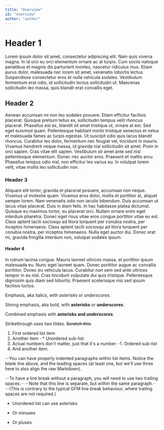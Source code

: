```yaml
---
title: "Overview"
id: "overview" 
author: "author"
---
```


# Header 1
Lorem ipsum dolor sit amet, consectetur adipiscing elit. Nam quis viverra magna. In id orci eu orci elementum ornare ac at turpis. Cum sociis natoque penatibus et magnis dis parturient montes, nascetur ridiculus mus. Etiam purus dolor, malesuada nec lorem sit amet, venenatis lobortis lectus. Suspendisse consectetur eros et nulla vehicula sodales. Vestibulum fermentum erat odio, id sollicitudin lectus sollicitudin ut. Maecenas sollicitudin leo massa, quis blandit erat convallis eget.

## Header 2
Aenean accumsan mi non leo sodales posuere. Etiam efficitur facilisis placerat. Quisque pretium tellus ex, sollicitudin tempus velit rhoncus placerat. Phasellus est ex, blandit sit amet tristique ut, ornare at est. Sed eget euismod quam. Pellentesque habitant morbi tristique senectus et netus et malesuada fames ac turpis egestas. Ut suscipit odio quis lacus blandit rhoncus. Curabitur leo dolor, fermentum nec feugiat vel, tincidunt in mauris. Vivamus hendrerit neque massa, id gravida nisl sollicitudin sit amet. Proin in orci sapien. Cras vitae elit sapien. Vestibulum sit amet ante sed nisl pellentesque elementum. Donec nec auctor eros. Praesent et mattis arcu. Phasellus tempus odio nisl, non efficitur leo varius eu. In volutpat lorem velit, vitae mollis leo sollicitudin non.

### Header 3
Aliquam elit tortor, gravida et placerat posuere, accumsan non neque. Vivamus ut molestie quam. Vivamus eros dolor, mollis et porttitor at, aliquet semper lorem. Nam venenatis odio non iaculis bibendum. Duis accumsan ut lacus vitae placerat. Duis in diam felis. In hac habitasse platea dictumst. Quisque eu maximus tortor, eu placerat orci. Nullam ornare enim eget interdum pharetra. Donec eget risus vitae eros congue porttitor vitae eu est. Class aptent taciti sociosqu ad litora torquent per conubia nostra, per inceptos himenaeos. Class aptent taciti sociosqu ad litora torquent per conubia nostra, per inceptos himenaeos. Nulla eget auctor dui. Donec erat mi, gravida fringilla interdum non, volutpat sodales ipsum.

#### Header 4
In rutrum lacinia congue. Mauris laoreet ultrices massa, et porttitor ipsum malesuada eu. Nunc eget laoreet quam. Donec porttitor augue ac convallis porttitor. Donec eu vehicula lacus. Curabitur non sem sed ante ultrices tempor in eu nisl. Cras tincidunt vulputate dui quis tristique. Pellentesque dignissim quis diam sed lobortis. Praesent scelerisque nisi sed ipsum facilisis luctus.


Emphasis, aka italics, with *asterisks* or _underscores_.

Strong emphasis, aka bold, with **asterisks** or __underscores__.

Combined emphasis with **asterisks and _underscores_**.

Strikethrough uses two tildes. ~~Scratch this.~~



1. First ordered list item
2. Another item
⋅⋅* Unordered sub-list. 
1. Actual numbers don't matter, just that it's a number
⋅⋅1. Ordered sub-list
4. And another item.

⋅⋅⋅You can have properly indented paragraphs within list items. Notice the blank line above, and the leading spaces (at least one, but we'll use three here to also align the raw Markdown).

⋅⋅⋅To have a line break without a paragraph, you will need to use two trailing spaces.⋅⋅
⋅⋅⋅Note that this line is separate, but within the same paragraph.⋅⋅
⋅⋅⋅(This is contrary to the typical GFM line break behaviour, where trailing spaces are not required.)

* Unordered list can use asterisks
- Or minuses
+ Or pluses